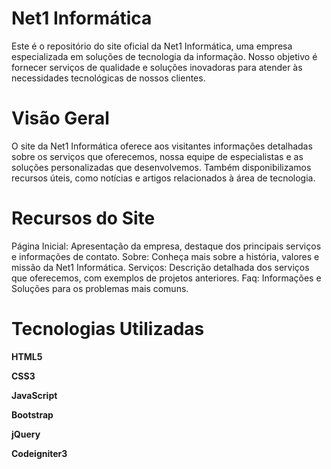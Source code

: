 # Net1 Informática


Este é o repositório do site oficial da Net1 Informática, uma empresa especializada em soluções de tecnologia da informação. Nosso objetivo é fornecer serviços de qualidade e soluções inovadoras para atender às necessidades tecnológicas de nossos clientes.

# Visão Geral
O site da Net1 Informática oferece aos visitantes informações detalhadas sobre os serviços que oferecemos, nossa equipe de especialistas e as soluções personalizadas que desenvolvemos. Também disponibilizamos recursos úteis, como notícias e artigos relacionados à área de tecnologia.

# Recursos do Site
Página Inicial: Apresentação da empresa, destaque dos principais serviços e informações de contato.
Sobre: Conheça mais sobre a história, valores e missão da Net1 Informática.
Serviços: Descrição detalhada dos serviços que oferecemos, com exemplos de projetos anteriores.
Faq: Informações e Soluções para os problemas mais comuns.

# Tecnologias Utilizadas
**HTML5**  

**CSS3**  

**JavaScript**  

**Bootstrap**  

**jQuery**  

**Codeigniter3**
